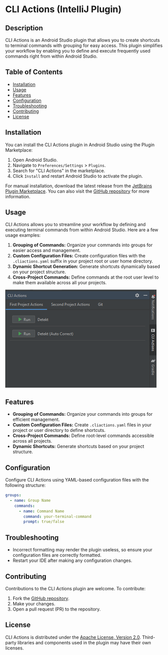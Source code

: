 # CLI Actions (IntelliJ Plugin)

## Description

CLI Actions is an Android Studio plugin that allows you to create shortcuts to terminal commands with grouping for easy access. This plugin simplifies your workflow by enabling you to define and execute frequently used commands right from within Android Studio.

## Table of Contents

- [Installation](#installation)
- [Usage](#usage)
- [Features](#features)
- [Configuration](#configuration)
- [Troubleshooting](#troubleshooting)
- [Contributing](#contributing)
- [License](#license)

## Installation

You can install the CLI Actions plugin in Android Studio using the Plugin Marketplace:

1. Open Android Studio.
2. Navigate to `Preferences/Settings` > `Plugins`.
3. Search for "CLI Actions" in the marketplace.
4. Click `Install` and restart Android Studio to activate the plugin.

For manual installation, download the latest release from the [JetBrains Plugin Marketplace](https://plugins.jetbrains.com/plugin/22134-cli-actions/versions#tabs). You can also visit the [GitHub repository](https://github.com/Vacxe/IntellijCliActions) for more information.

## Usage

CLI Actions allows you to streamline your workflow by defining and executing terminal commands from within Android Studio. Here are a few usage examples:

1. **Grouping of Commands:** Organize your commands into groups for easier access and management.
2. **Custom Configuration Files:** Create configuration files with the `.cliactions.yaml` suffix in your project root or user home directory.
3. **Dynamic Shortcut Generation:** Generate shortcuts dynamically based on your project structure.
4. **Cross-Project Commands:** Define commands at the root user level to make them available across all your projects.

![Plugin Usage](docs%2Fimages%2Fimg.png)

## Features

- **Grouping of Commands:** Organize your commands into groups for efficient management.
- **Custom Configuration Files:** Create `.cliactions.yaml` files in your project or user directory to define shortcuts.
- **Cross-Project Commands:** Define root-level commands accessible across all projects.
- **Dynamic Shortcuts:** Generate shortcuts based on your project structure.

## Configuration

Configure CLI Actions using YAML-based configuration files with the following structure:

```yaml
groups:
  - name: Group Name
    commands:
      - name: Command Name
        command: your-terminal-command
        prompt: true/false
```

## Troubleshooting

- Incorrect formatting may render the plugin useless, so ensure your configuration files are correctly formatted.
- Restart your IDE after making any configuration changes.

## Contributing

Contributions to the CLI Actions plugin are welcome. To contribute:

1. Fork the [GitHub repository](https://github.com/Vacxe/IntellijCliActions).
2. Make your changes.
3. Open a pull request (PR) to the repository.

## License

CLI Actions is distributed under the [Apache License, Version 2.0](https://github.com/Vacxe/IntellijCliActions/blob/main/LICENSE). Third-party libraries and components used in the plugin may have their own licenses.
```
